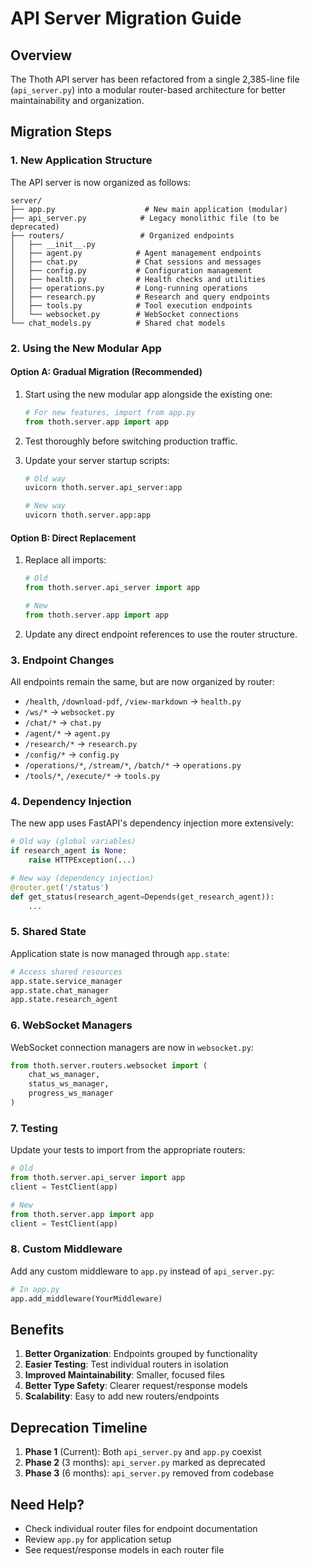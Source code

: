 # API Server Migration Guide

## Overview

The Thoth API server has been refactored from a single 2,385-line file (`api_server.py`) into a modular router-based architecture for better maintainability and organization.

## Migration Steps

### 1. New Application Structure

The API server is now organized as follows:

```
server/
├── app.py                    # New main application (modular)
├── api_server.py            # Legacy monolithic file (to be deprecated)
├── routers/                 # Organized endpoints
│   ├── __init__.py
│   ├── agent.py            # Agent management endpoints
│   ├── chat.py             # Chat sessions and messages
│   ├── config.py           # Configuration management
│   ├── health.py           # Health checks and utilities
│   ├── operations.py       # Long-running operations
│   ├── research.py         # Research and query endpoints
│   ├── tools.py            # Tool execution endpoints
│   └── websocket.py        # WebSocket connections
└── chat_models.py          # Shared chat models

```

### 2. Using the New Modular App

#### Option A: Gradual Migration (Recommended)

1. Start using the new modular app alongside the existing one:
   ```python
   # For new features, import from app.py
   from thoth.server.app import app
   ```

2. Test thoroughly before switching production traffic.

3. Update your server startup scripts:
   ```python
   # Old way
   uvicorn thoth.server.api_server:app
   
   # New way
   uvicorn thoth.server.app:app
   ```

#### Option B: Direct Replacement

1. Replace all imports:
   ```python
   # Old
   from thoth.server.api_server import app
   
   # New
   from thoth.server.app import app
   ```

2. Update any direct endpoint references to use the router structure.

### 3. Endpoint Changes

All endpoints remain the same, but are now organized by router:

- `/health`, `/download-pdf`, `/view-markdown` → `health.py`
- `/ws/*` → `websocket.py`
- `/chat/*` → `chat.py`
- `/agent/*` → `agent.py`
- `/research/*` → `research.py`
- `/config/*` → `config.py`
- `/operations/*`, `/stream/*`, `/batch/*` → `operations.py`
- `/tools/*`, `/execute/*` → `tools.py`

### 4. Dependency Injection

The new app uses FastAPI's dependency injection more extensively:

```python
# Old way (global variables)
if research_agent is None:
    raise HTTPException(...)

# New way (dependency injection)
@router.get('/status')
def get_status(research_agent=Depends(get_research_agent)):
    ...
```

### 5. Shared State

Application state is now managed through `app.state`:

```python
# Access shared resources
app.state.service_manager
app.state.chat_manager
app.state.research_agent
```

### 6. WebSocket Managers

WebSocket connection managers are now in `websocket.py`:

```python
from thoth.server.routers.websocket import (
    chat_ws_manager,
    status_ws_manager,
    progress_ws_manager
)
```

### 7. Testing

Update your tests to import from the appropriate routers:

```python
# Old
from thoth.server.api_server import app
client = TestClient(app)

# New
from thoth.server.app import app
client = TestClient(app)
```

### 8. Custom Middleware

Add any custom middleware to `app.py` instead of `api_server.py`:

```python
# In app.py
app.add_middleware(YourMiddleware)
```

## Benefits

1. **Better Organization**: Endpoints grouped by functionality
2. **Easier Testing**: Test individual routers in isolation
3. **Improved Maintainability**: Smaller, focused files
4. **Better Type Safety**: Clearer request/response models
5. **Scalability**: Easy to add new routers/endpoints

## Deprecation Timeline

1. **Phase 1** (Current): Both `api_server.py` and `app.py` coexist
2. **Phase 2** (3 months): `api_server.py` marked as deprecated
3. **Phase 3** (6 months): `api_server.py` removed from codebase

## Need Help?

- Check individual router files for endpoint documentation
- Review `app.py` for application setup
- See request/response models in each router file